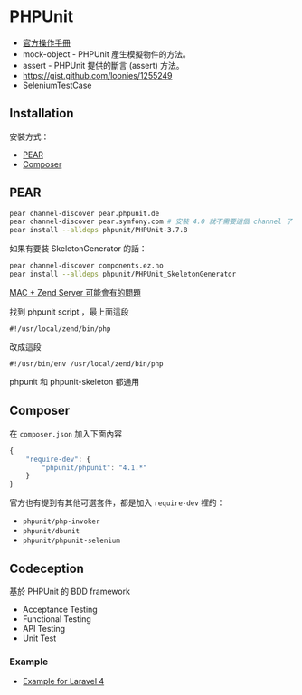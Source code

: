 # PHPUnit

* [官方操作手冊](http://phpunit.de/manual/current/en/index.html)
* mock-object - PHPUnit 產生模擬物件的方法。
* assert - PHPUnit 提供的斷言 (assert) 方法。
* https://gist.github.com/loonies/1255249
* SeleniumTestCase

## Installation

安裝方式：

* [PEAR](http://phpunit.de/manual/current/en/installation.html#installation.phar)
* [Composer](http://phpunit.de/manual/current/en/installation.html#installation.composer)

## PEAR

```bash
pear channel-discover pear.phpunit.de
pear channel-discover pear.symfony.com # 安裝 4.0 就不需要這個 channel 了
pear install --alldeps phpunit/PHPUnit-3.7.8
```

如果有要裝 SkeletonGenerator 的話：

```bash
pear channel-discover components.ez.no
pear install --alldeps phpunit/PHPUnit_SkeletonGenerator
```

[MAC + Zend Server 可能會有的問題](http://forums.zend.com/viewtopic.php?f=8&t=111083)

找到 phpunit script ，最上面這段

```
#!/usr/local/zend/bin/php
```

改成這段

```
#!/usr/bin/env /usr/local/zend/bin/php
```

phpunit 和 phpunit-skeleton 都通用

## Composer

在 `composer.json` 加入下面內容

```javascript
{
    "require-dev": {
        "phpunit/phpunit": "4.1.*"
    }
}
```

官方也有提到有其他可選套件，都是加入 `require-dev` 裡的：

* `phpunit/php-invoker`
* `phpunit/dbunit`
* `phpunit/phpunit-selenium`

## Codeception

基於 PHPUnit 的 BDD framework

* Acceptance Testing
* Functional Testing
* API Testing
* Unit Test

### Example

* [Example for Laravel 4](https://github.com/Codeception/sample-l4-app)
